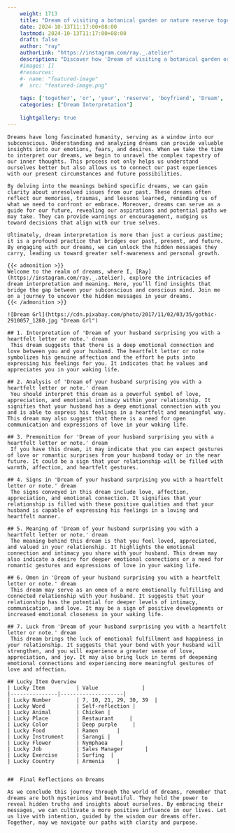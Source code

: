 ```yaml
---
    weight: 1713
    title: "Dream of visiting a botanical garden or nature reserve together with your boyfriend"  # Assuming 'title' column exists
    date: 2024-10-13T11:17:00+08:00
    lastmod: 2024-10-13T11:17:00+08:00
    draft: false
    author: "ray"
    authorLink: "https://instagram.com/ray._.atelier"
    description: "Discover how 'Dream of visiting a botanical garden or nature reserve together with your boyfriend' can interpret your future and uncover its significant meanings in your life."
    #images: []
    #resources:
    #- name: "featured-image"
    #  src: "featured-image.png"
    
    tags: ['together', 'or', 'your', 'reserve', 'boyfriend', 'Dream', 'visiting', 'a', 'botanical', 'nature', 'of', 'with', 'garden']
    categories: ["Dream Interpretation"]
    
    lightgallery: true
---
```

    
    Dreams have long fascinated humanity, serving as a window into our subconscious. Understanding and analyzing dreams can provide valuable insights into our emotions, fears, and desires. When we take the time to interpret our dreams, we begin to unravel the complex tapestry of our inner thoughts. This process not only helps us understand ourselves better but also allows us to connect our past experiences with our present circumstances and future possibilities.
    
    By delving into the meanings behind specific dreams, we can gain clarity about unresolved issues from our past. These dreams often reflect our memories, traumas, and lessons learned, reminding us of what we need to confront or embrace. Moreover, dreams can serve as a guide for our future, revealing our aspirations and potential paths we may take. They can provide warnings or encouragement, nudging us toward decisions that align with our true selves.
    
    Ultimately, dream interpretation is more than just a curious pastime; it is a profound practice that bridges our past, present, and future. By engaging with our dreams, we can unlock the hidden messages they carry, leading us toward greater self-awareness and personal growth.
    
    {{< admonition >}}
    Welcome to the realm of dreams, where I, [Ray](https://instagram.com/ray._.atelier), explore the intricacies of dream interpretation and meaning. Here, you’ll find insights that bridge the gap between your subconscious and conscious mind. Join me on a journey to uncover the hidden messages in your dreams.
    {{< /admonition >}}
    
    ![Dream Grl](https://cdn.pixabay.com/photo/2017/11/02/03/35/gothic-2910057_1280.jpg "Dream Grl")
    
    ## 1. Interpretation of 'Dream of your husband surprising you with a heartfelt letter or note.' dream
     This dream suggests that there is a deep emotional connection and love between you and your husband. The heartfelt letter or note symbolizes his genuine affection and the effort he puts into expressing his feelings for you. It indicates that he values and appreciates you in your waking life.
    
    ## 2. Analysis of 'Dream of your husband surprising you with a heartfelt letter or note.' dream
     You should interpret this dream as a powerful symbol of love, appreciation, and emotional intimacy within your relationship. It signifies that your husband has a deep emotional connection with you and is able to express his feelings in a heartfelt and meaningful way. This dream may also suggest that there is a need for open communication and expressions of love in your waking life.
    
    ## 3. Premonition for 'Dream of your husband surprising you with a heartfelt letter or note.' dream
     If you have this dream, it may indicate that you can expect gestures of love or romantic surprises from your husband today or in the near future. It could be a sign that your relationship will be filled with warmth, affection, and heartfelt gestures.
    
    ## 4. Signs in 'Dream of your husband surprising you with a heartfelt letter or note.' dream
     The signs conveyed in this dream include love, affection, appreciation, and emotional connection. It signifies that your relationship is filled with these positive qualities and that your husband is capable of expressing his feelings in a loving and heartfelt manner.
    
    ## 5. Meaning of 'Dream of your husband surprising you with a heartfelt letter or note.' dream
     The meaning behind this dream is that you feel loved, appreciated, and valued in your relationship. It highlights the emotional connection and intimacy you share with your husband. This dream may also indicate a desire for deeper emotional connections or a need for romantic gestures and expressions of love in your waking life.
    
    ## 6. Omen in 'Dream of your husband surprising you with a heartfelt letter or note.' dream
     This dream may serve as an omen of a more emotionally fulfilling and connected relationship with your husband. It suggests that your relationship has the potential for deeper levels of intimacy, communication, and love. It may be a sign of positive developments or increased emotional closeness in your waking life.
    
    ## 7. Luck from 'Dream of your husband surprising you with a heartfelt letter or note.' dream
     This dream brings the luck of emotional fulfillment and happiness in your relationship. It suggests that your bond with your husband will strengthen, and you will experience a greater sense of love, appreciation, and joy. It may also bring luck in terms of deepening emotional connections and experiencing more meaningful gestures of love and affection.
    
    ## Lucky Item Overview
    | Lucky Item          | Value              |
    |---------------|--------------------|
    | Lucky Number        | 7, 10, 21, 29, 30, 39  |
    | Lucky Word          | Self-reflection |
    | Lucky Animal        | Chicken |
    | Lucky Place         | Restaurant     |
    | Lucky Color         | Deep purple     |
    | Lucky Food          | Ramen      |
    | Lucky Instrument    | Sarangi |
    | Lucky Flower        | Nymphaea    |
    | Lucky Job           | Sales Manager       |
    | Lucky Exercise      | Surfing  |
    | Lucky Country       | Armenia    |
    
    
    ##  Final Reflections on Dreams
    
    As we conclude this journey through the world of dreams, remember that dreams are both mysterious and beautiful. They hold the power to reveal hidden truths and insights about ourselves. By embracing their messages, we can cultivate a more positive influence in our lives. Let us live with intention, guided by the wisdom our dreams offer. Together, may we navigate our paths with clarity and purpose.
    